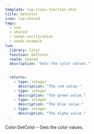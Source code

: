 ```yaml
---
template: lua-class-function.html
title: GetColor
icon: lua-shared
tags:
  - lua
  - shared
  - needs-verification
  - needs-example
lua:
  library: Color
  function: GetColor
  realm: shared
  description: "Gets the color values."
  
  
  returns:
    - type: integer
      description: "The red value."
    - type: integer
      description: "The green value."
    - type: integer
      description: "The blue value."
    - type: integer
      description: "The alpha value."
---
```


<div class="lua__search__keywords">
Color:GetColor &#x2013; Gets the color values.
</div>
